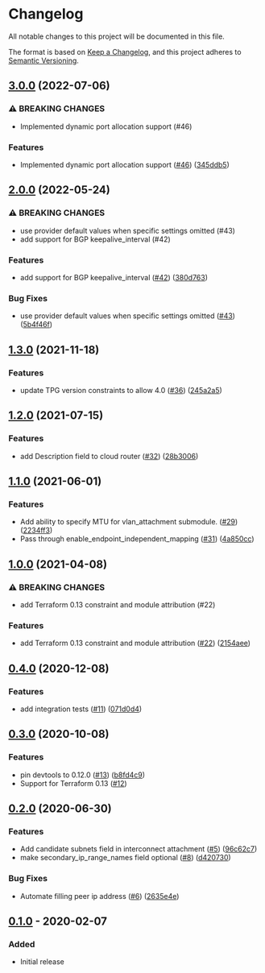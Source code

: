 # Changelog

All notable changes to this project will be documented in this file.

The format is based on
[Keep a Changelog](https://keepachangelog.com/en/1.0.0/),
and this project adheres to
[Semantic Versioning](https://semver.org/spec/v2.0.0.html).

## [3.0.0](https://github.com/terraform-google-modules/terraform-google-cloud-router/compare/v2.0.0...v3.0.0) (2022-07-06)


### ⚠ BREAKING CHANGES

* Implemented dynamic port allocation support (#46)

### Features

* Implemented dynamic port allocation support ([#46](https://github.com/terraform-google-modules/terraform-google-cloud-router/issues/46)) ([345ddb5](https://github.com/terraform-google-modules/terraform-google-cloud-router/commit/345ddb533b55a8da85fc7c94b4b18d30d6ffa5d2))

## [2.0.0](https://github.com/terraform-google-modules/terraform-google-cloud-router/compare/v1.3.0...v2.0.0) (2022-05-24)


### ⚠ BREAKING CHANGES

* use provider default values when specific settings omitted (#43)
* add support for BGP keepalive_interval (#42)

### Features

* add support for BGP keepalive_interval ([#42](https://github.com/terraform-google-modules/terraform-google-cloud-router/issues/42)) ([380d763](https://github.com/terraform-google-modules/terraform-google-cloud-router/commit/380d7632a6a28ab6277f47c4eada3293102a7788))


### Bug Fixes

* use provider default values when specific settings omitted ([#43](https://github.com/terraform-google-modules/terraform-google-cloud-router/issues/43)) ([5b4f46f](https://github.com/terraform-google-modules/terraform-google-cloud-router/commit/5b4f46f9d2280426bdce9d8ec1a35268de2ba5ca))

## [1.3.0](https://www.github.com/terraform-google-modules/terraform-google-cloud-router/compare/v1.2.0...v1.3.0) (2021-11-18)


### Features

* update TPG version constraints to allow 4.0 ([#36](https://www.github.com/terraform-google-modules/terraform-google-cloud-router/issues/36)) ([245a2a5](https://www.github.com/terraform-google-modules/terraform-google-cloud-router/commit/245a2a56537e071e0d0bb6c8b37a5e6499801557))

## [1.2.0](https://www.github.com/terraform-google-modules/terraform-google-cloud-router/compare/v1.1.0...v1.2.0) (2021-07-15)


### Features

* add Description field to cloud router ([#32](https://www.github.com/terraform-google-modules/terraform-google-cloud-router/issues/32)) ([28b3006](https://www.github.com/terraform-google-modules/terraform-google-cloud-router/commit/28b3006a6cff02eb40848be5c8ac34fe52a52258))

## [1.1.0](https://www.github.com/terraform-google-modules/terraform-google-cloud-router/compare/v1.0.0...v1.1.0) (2021-06-01)


### Features

* Add ability to specify MTU for vlan_attachment submodule. ([#29](https://www.github.com/terraform-google-modules/terraform-google-cloud-router/issues/29)) ([2234ff3](https://www.github.com/terraform-google-modules/terraform-google-cloud-router/commit/2234ff33dbd4cb5b1b0434c3d0929cb1f32cbdae))
* Pass through enable_endpoint_independent_mapping ([#31](https://www.github.com/terraform-google-modules/terraform-google-cloud-router/issues/31)) ([4a850cc](https://www.github.com/terraform-google-modules/terraform-google-cloud-router/commit/4a850cc8b456adc5d6a7f62296f5e56faa3b4a08))

## [1.0.0](https://www.github.com/terraform-google-modules/terraform-google-cloud-router/compare/v0.4.0...v1.0.0) (2021-04-08)


### ⚠ BREAKING CHANGES

* add Terraform 0.13 constraint and module attribution (#22)

### Features

* add Terraform 0.13 constraint and module attribution ([#22](https://www.github.com/terraform-google-modules/terraform-google-cloud-router/issues/22)) ([2154aee](https://www.github.com/terraform-google-modules/terraform-google-cloud-router/commit/2154aee587cf302cb583b1334f52f923b1801477))

## [0.4.0](https://www.github.com/terraform-google-modules/terraform-google-cloud-router/compare/v0.3.0...v0.4.0) (2020-12-08)


### Features

* add integration tests ([#11](https://www.github.com/terraform-google-modules/terraform-google-cloud-router/issues/11)) ([071d0d4](https://www.github.com/terraform-google-modules/terraform-google-cloud-router/commit/071d0d4be4d0a417329ae6e60512440a43286f66))

## [0.3.0](https://www.github.com/terraform-google-modules/terraform-google-cloud-router/compare/v0.2.0...v0.3.0) (2020-10-08)


### Features

* pin devtools to 0.12.0 ([#13](https://www.github.com/terraform-google-modules/terraform-google-cloud-router/issues/13)) ([b8fd4c9](https://www.github.com/terraform-google-modules/terraform-google-cloud-router/commit/b8fd4c94c26b9209ba4463ea27a3522dd423a1da))
* Support for Terraform 0.13 ([#12](https://github.com/terraform-google-modules/terraform-google-cloud-router/pull/12))

## [0.2.0](https://www.github.com/terraform-google-modules/terraform-google-cloud-router/compare/v0.1.0...v0.2.0) (2020-06-30)


### Features

* Add candidate subnets field in interconnect attachment ([#5](https://www.github.com/terraform-google-modules/terraform-google-cloud-router/issues/5)) ([96c62c7](https://www.github.com/terraform-google-modules/terraform-google-cloud-router/commit/96c62c7b3332a88f1ab82efd7df1b6463a6275d4))
* make secondary_ip_range_names field optional ([#8](https://www.github.com/terraform-google-modules/terraform-google-cloud-router/issues/8)) ([d420730](https://www.github.com/terraform-google-modules/terraform-google-cloud-router/commit/d420730e068110658deef8df99075e40c4ed6357))


### Bug Fixes

* Automate filling peer ip address ([#6](https://www.github.com/terraform-google-modules/terraform-google-cloud-router/issues/6)) ([2635e4e](https://www.github.com/terraform-google-modules/terraform-google-cloud-router/commit/2635e4e92d375217ab90148c8b4b5c88bed23155))

## [0.1.0] - 2020-02-07

### Added

- Initial release

[Unreleased]: https://github.com/terraform-google-modules/terraform-google-cloud-router/compare/v0.1.0...HEAD
[0.1.0]: https://github.com/terraform-google-modules/terraform-google-cloud-router/releases/tag/v0.1.0
